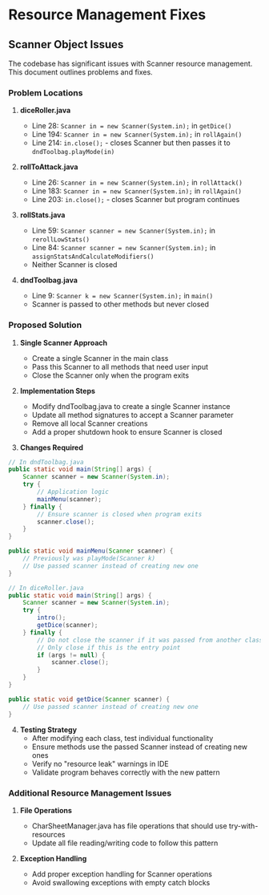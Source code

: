 # Resource Management Fixes

## Scanner Object Issues

The codebase has significant issues with Scanner resource management. This document outlines problems and fixes.

### Problem Locations

1. **diceRoller.java**
   - Line 28: `Scanner in = new Scanner(System.in);` in `getDice()`
   - Line 194: `Scanner in = new Scanner(System.in);` in `rollAgain()`
   - Line 214: `in.close();` - closes Scanner but then passes it to `dndToolbag.playMode(in)`

2. **rollToAttack.java**
   - Line 26: `Scanner in = new Scanner(System.in);` in `rollAttack()`
   - Line 183: `Scanner in = new Scanner(System.in);` in `rollAgain()`
   - Line 203: `in.close();` - closes Scanner but program continues

3. **rollStats.java**
   - Line 59: `Scanner scanner = new Scanner(System.in);` in `rerollLowStats()`
   - Line 84: `Scanner scanner = new Scanner(System.in);` in `assignStatsAndCalculateModifiers()`
   - Neither Scanner is closed

4. **dndToolbag.java**
   - Line 9: `Scanner k = new Scanner(System.in);` in `main()`
   - Scanner is passed to other methods but never closed

### Proposed Solution

1. **Single Scanner Approach**
   - Create a single Scanner in the main class
   - Pass this Scanner to all methods that need user input
   - Close the Scanner only when the program exits

2. **Implementation Steps**
   - Modify dndToolbag.java to create a single Scanner instance
   - Update all method signatures to accept a Scanner parameter
   - Remove all local Scanner creations
   - Add a proper shutdown hook to ensure Scanner is closed

3. **Changes Required**

```java
// In dndToolbag.java
public static void main(String[] args) {
    Scanner scanner = new Scanner(System.in);
    try {
        // Application logic
        mainMenu(scanner);
    } finally {
        // Ensure scanner is closed when program exits
        scanner.close();
    }
}

public static void mainMenu(Scanner scanner) {
    // Previously was playMode(Scanner k)
    // Use passed scanner instead of creating new one
}

// In diceRoller.java
public static void main(String[] args) {
    Scanner scanner = new Scanner(System.in);
    try {
        intro();
        getDice(scanner);
    } finally {
        // Do not close the scanner if it was passed from another class
        // Only close if this is the entry point
        if (args != null) {
            scanner.close();
        }
    }
}

public static void getDice(Scanner scanner) {
    // Use passed scanner instead of creating new one
}
```

4. **Testing Strategy**
   - After modifying each class, test individual functionality
   - Ensure methods use the passed Scanner instead of creating new ones
   - Verify no "resource leak" warnings in IDE
   - Validate program behaves correctly with the new pattern

### Additional Resource Management Issues

1. **File Operations**
   - CharSheetManager.java has file operations that should use try-with-resources
   - Update all file reading/writing code to follow this pattern

2. **Exception Handling**
   - Add proper exception handling for Scanner operations
   - Avoid swallowing exceptions with empty catch blocks